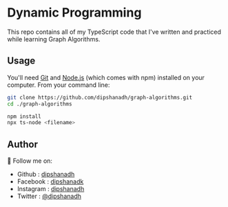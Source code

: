 # Dynamic Programming

This repo contains all of my TypeScript code that I've written and practiced while learning Graph Algorithms.

## Usage

You'll need [Git](https://git-scm.com/downloads) and [Node.js](https://nodejs.org/en/download/) (which comes with npm) installed on your computer. From your command line:

```sh
git clone https://github.com/dipshanadh/graph-algorithms.git
cd ./graph-algorithms

npm install
npx ts-node <filename>
```

## Author

🛴 Follow me on:

- Github : [dipshanadh](https://github.com/dipshanadh)
- Facebook : [dipshanadk](https://facebook.com/dipshanadk)
- Instagram : [dipshanadh](https://instagram.com/dipshanadh)
- Twitter : [@dipshanadh](https://twitter.com/@dipshanadh)
